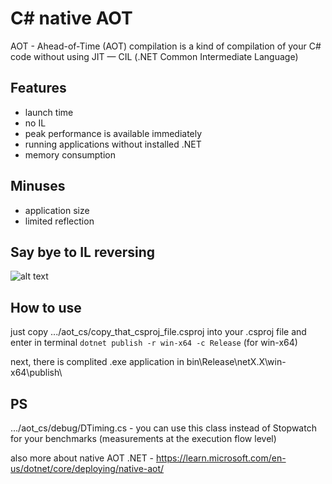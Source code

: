 # С# native AOT

AOT - Ahead-of-Time (AOT) compilation is a kind of compilation of your C# code without using JIT — CIL (.NET Common Intermediate Language)

## Features
- launch time
- no IL
- peak performance is available immediately
- running applications without installed .NET
- memory consumption

## Minuses
- application size 
- limited reflection
## Say bye to IL reversing
![alt text](https://cdn.discordapp.com/attachments/768535544014831666/1157366876498821130/IMG_3290.png?ex=65185966&is=651707e6&hm=8a8018d57fe600567b420a15426cdcd76bda1ccd97959d47efd099c509cc05ab&)
## How to use
just copy .../aot_cs/copy_that_csproj_file.csproj into your .csproj file and enter in terminal ```dotnet publish -r win-x64 -c Release``` (for win-x64)

next, there is complited .exe application in bin\Release\netX.X\win-x64\publish\ 


## PS
.../aot_cs/debug/DTiming.cs - you can use this class instead of Stopwatch for your benchmarks (measurements at the execution flow level)

also more about native AOT .NET - https://learn.microsoft.com/en-us/dotnet/core/deploying/native-aot/
